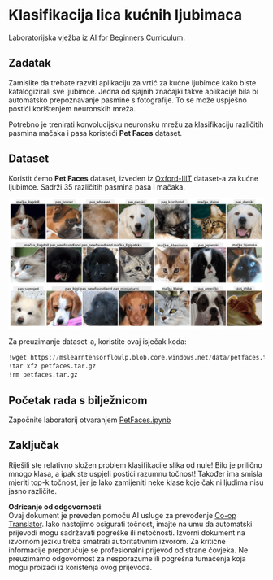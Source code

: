 <!--
CO_OP_TRANSLATOR_METADATA:
{
  "original_hash": "f3d2cee9cb3c52160419e560c57a690e",
  "translation_date": "2025-08-25T22:58:48+00:00",
  "source_file": "lessons/4-ComputerVision/07-ConvNets/lab/README.md",
  "language_code": "hr"
}
-->
# Klasifikacija lica kućnih ljubimaca

Laboratorijska vježba iz [AI for Beginners Curriculum](https://github.com/microsoft/ai-for-beginners).

## Zadatak

Zamislite da trebate razviti aplikaciju za vrtić za kućne ljubimce kako biste katalogizirali sve ljubimce. Jedna od sjajnih značajki takve aplikacije bila bi automatsko prepoznavanje pasmine s fotografije. To se može uspješno postići korištenjem neuronskih mreža.

Potrebno je trenirati konvolucijsku neuronsku mrežu za klasifikaciju različitih pasmina mačaka i pasa koristeći **Pet Faces** dataset.

## Dataset

Koristit ćemo **Pet Faces** dataset, izveden iz [Oxford-IIIT](https://www.robots.ox.ac.uk/~vgg/data/pets/) dataset-a za kućne ljubimce. Sadrži 35 različitih pasmina pasa i mačaka.

![Dataset s kojim ćemo raditi](../../../../../../translated_images/data.50b2a9d5484bdbf0f52f5765b381cec9efe2bd296a98f007f90bedb6ac67f2a8.hr.png)

Za preuzimanje dataset-a, koristite ovaj isječak koda:

```python
!wget https://mslearntensorflowlp.blob.core.windows.net/data/petfaces.tar.gz
!tar xfz petfaces.tar.gz
!rm petfaces.tar.gz
```

## Početak rada s bilježnicom

Započnite laboratorij otvaranjem [PetFaces.ipynb](../../../../../../lessons/4-ComputerVision/07-ConvNets/lab/PetFaces.ipynb)

## Zaključak

Riješili ste relativno složen problem klasifikacije slika od nule! Bilo je prilično mnogo klasa, a ipak ste uspjeli postići razumnu točnost! Također ima smisla mjeriti top-k točnost, jer je lako zamijeniti neke klase koje čak ni ljudima nisu jasno različite.

**Odricanje od odgovornosti**:  
Ovaj dokument je preveden pomoću AI usluge za prevođenje [Co-op Translator](https://github.com/Azure/co-op-translator). Iako nastojimo osigurati točnost, imajte na umu da automatski prijevodi mogu sadržavati pogreške ili netočnosti. Izvorni dokument na izvornom jeziku treba smatrati autoritativnim izvorom. Za kritične informacije preporučuje se profesionalni prijevod od strane čovjeka. Ne preuzimamo odgovornost za nesporazume ili pogrešna tumačenja koja mogu proizaći iz korištenja ovog prijevoda.